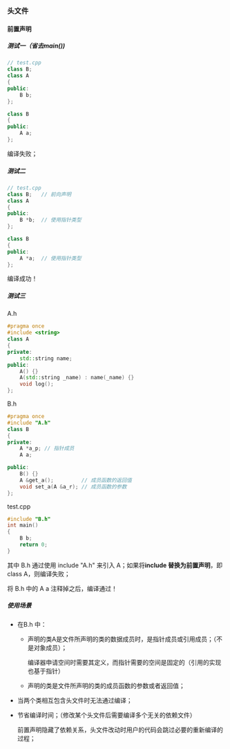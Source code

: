 ### 头文件

#### 前置声明

##### 测试一（省去main())

```c++
// test.cpp
class B;
class A
{
public:
    B b;
};

class B
{
public:
    A a;
};
```

编译失败；

##### 测试二

```c++
// test.cpp
class B;   // 前向声明
class A
{
public:
    B *b;  // 使用指针类型
};

class B
{
public:
    A *a;  // 使用指针类型
};
```

编译成功！

##### 测试三

A.h

``` c++
#pragma once
#include <string>
class A
{
private:
    std::string name;
public:
    A() {}
    A(std::string _name) : name(_name) {}
    void log();
};
```

B.h

```c++
#pragma once
#include "A.h"
class B
{
private:
    A *a_p; // 指针成员
    A a;

public:
    B() {}
    A &get_a();         // 成员函数的返回值
    void set_a(A &a_r); // 成员函数的参数
};
```

test.cpp

```c++
#include "B.h"
int main()
{
    B b;
    return 0;
}
```

其中 B.h 通过使用 include "A.h" 来引入 A；如果将**include 替换为前置声明**，即 class A，则编译失败；

将 B.h 中的 A a 注释掉之后，编译通过！

##### 使用场景

- 在B.h 中：

    - 声明的类A是文件所声明的类的数据成员时，是指针成员或引用成员；（不是对象成员）；

        编译器申请空间时需要其定义，而指针需要的空间是固定的（引用的实现也基于指针）

    - 声明的类是文件所声明的类的成员函数的参数或者返回值；

- 当两个类相互包含头文件时无法通过编译；

- 节省编译时间；（修改某个头文件后需要编译多个无关的依赖文件）

    前置声明隐藏了依赖关系，头文件改动时用户的代码会跳过必要的重新编译的过程；